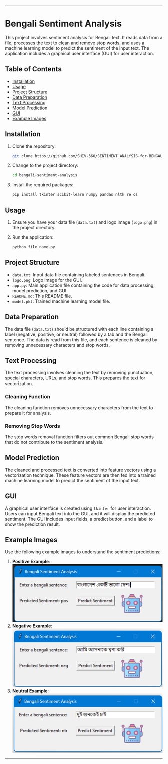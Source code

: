 
---

# Bengali Sentiment Analysis

This project involves sentiment analysis for Bengali text. It reads data from a file, processes the text to clean and remove stop words, and uses a machine learning model to predict the sentiment of the input text. The application includes a graphical user interface (GUI) for user interaction.

## Table of Contents
- [Installation](#installation)
- [Usage](#usage)
- [Project Structure](#project-structure)
- [Data Preparation](#data-preparation)
- [Text Processing](#text-processing)
- [Model Prediction](#model-prediction)
- [GUI](#gui)
- [Example Images](#example-images)

## Installation

1. Clone the repository:
   ```sh
   git clone https://github.com/SHIV-360/SENTIMENT_ANALYSIS-for-BENGALI-LANGUAGE.git
   ```
2. Change to the project directory:
   ```sh
   cd bengali-sentiment-analysis
   ```
3. Install the required packages:
   ```sh
   pip install tkinter scikit-learn numpy pandas nltk re os
   ```

## Usage

1. Ensure you have your data file (`data.txt`) and logo image (`logo.png`) in the project directory.

2. Run the application:
   ```sh
   python file_name.py
   ```

## Project Structure

- `data.txt`: Input data file containing labeled sentences in Bengali.
- `logo.png`: Logo image for the GUI.
- `app.py`: Main application file containing the code for data processing, model prediction, and GUI.
- `README.md`: This README file.
- `model.pkl`: Trained machine learning model file.

## Data Preparation

The data file (`data.txt`) should be structured with each line containing a label (negative, positive, or neutral) followed by a tab and the Bengali sentence. The data is read from this file, and each sentence is cleaned by removing unnecessary characters and stop words.

## Text Processing

The text processing involves cleaning the text by removing punctuation, special characters, URLs, and stop words. This prepares the text for vectorization.

### Cleaning Function

The cleaning function removes unnecessary characters from the text to prepare it for analysis.

### Removing Stop Words

The stop words removal function filters out common Bengali stop words that do not contribute to the sentiment analysis.

## Model Prediction

The cleaned and processed text is converted into feature vectors using a vectorization technique. These feature vectors are then fed into a trained machine learning model to predict the sentiment of the input text.

## GUI

A graphical user interface is created using `tkinter` for user interaction. Users can input Bengali text into the GUI, and it will display the predicted sentiment. The GUI includes input fields, a predict button, and a label to show the prediction result.

## Example Images

Use the following example images to understand the sentiment predictions:

1. **Positive Example**: ![Positive](image1.png)
2. **Negative Example**: ![Negative](image2.png)
3. **Neutral Example**: ![Neutral](image3.png)

---